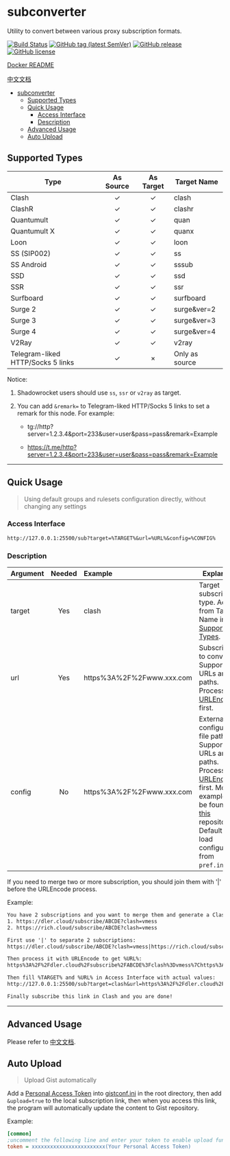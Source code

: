 # subconverter

Utility to convert between various proxy subscription formats.

[![Build Status](https://github.com/LM-Firefly/subconverter/actions/workflows/build.yml/badge.svg)](https://github.com/LM-Firefly/subconverter/actions)
[![GitHub tag (latest SemVer)](https://img.shields.io/github/tag/LM-Firefly/subconverter.svg)](https://github.com/LM-Firefly/subconverter/tags)
[![GitHub release](https://img.shields.io/github/release/LM-Firefly/subconverter.svg)](https://github.com/LM-Firefly/subconverter/releases)
[![GitHub license](https://img.shields.io/github/license/LM-Firefly/subconverter.svg)](https://github.com/LM-Firefly/subconverter/blob/master/LICENSE)

[Docker README](https://github.com/LM-Firefly/subconverter/blob/master/README-docker.md)

[中文文档](https://github.com/LM-Firefly/subconverter/blob/master/README-cn.md)

- [subconverter](#subconverter)
  - [Supported Types](#supported-types)
  - [Quick Usage](#quick-usage)
    - [Access Interface](#access-interface)
    - [Description](#description)
  - [Advanced Usage](#advanced-usage)
  - [Auto Upload](#auto-upload)

## Supported Types

| Type                              | As Source | As Target | Target Name    |
| --------------------------------- | :-------: | :-------: | -------------- |
| Clash                             |     ✓     |     ✓     | clash          |
| ClashR                            |     ✓     |     ✓     | clashr         |
| Quantumult                        |     ✓     |     ✓     | quan           |
| Quantumult X                      |     ✓     |     ✓     | quanx          |
| Loon                              |     ✓     |     ✓     | loon           |
| SS (SIP002)                       |     ✓     |     ✓     | ss             |
| SS Android                        |     ✓     |     ✓     | sssub          |
| SSD                               |     ✓     |     ✓     | ssd            |
| SSR                               |     ✓     |     ✓     | ssr            |
| Surfboard                         |     ✓     |     ✓     | surfboard      |
| Surge 2                           |     ✓     |     ✓     | surge&ver=2    |
| Surge 3                           |     ✓     |     ✓     | surge&ver=3    |
| Surge 4                           |     ✓     |     ✓     | surge&ver=4    |
| V2Ray                             |     ✓     |     ✓     | v2ray          |
| Telegram-liked HTTP/Socks 5 links |     ✓     |     ×     | Only as source |

Notice:

1. Shadowrocket users should use `ss`, `ssr` or `v2ray` as target.

2. You can add `&remark=` to Telegram-liked HTTP/Socks 5 links to set a remark for this node. For example:

   - tg://http?server=1.2.3.4&port=233&user=user&pass=pass&remark=Example

   - https://t.me/http?server=1.2.3.4&port=233&user=user&pass=pass&remark=Example

---

## Quick Usage

> Using default groups and rulesets configuration directly, without changing any settings

### Access Interface

```txt
http://127.0.0.1:25500/sub?target=%TARGET%&url=%URL%&config=%CONFIG%
```

### Description

| Argument | Needed | Example                   | Explanation                                                                                                                                                                                                                                                                         |
| -------- | :----: | :------------------------ | ----------------------------------------------------------------------------------------------------------------------------------------------------------------------------------------------------------------------------------------------------------------------------------- |
| target   |  Yes   | clash                     | Target subscription type. Acquire from Target Name in [Supported Types](#Supported_Types).                                                                                                                                                                                          |
| url      |  Yes   | https%3A%2F%2Fwww.xxx.com | Subscription to convert. Supports URLs and file paths. Process with [URLEncode](https://www.urlencoder.org/) first.                                                                                                                                                                 |
| config   |   No   | https%3A%2F%2Fwww.xxx.com | External configuration file path. Supports URLs and file paths. Process with [URLEncode](https://www.urlencoder.org/) first. More examples can be found in [this](https://github.com/lzdnico/subconverteriniexample) repository. Default is to load configurations from `pref.ini`. |

If you need to merge two or more subscription, you should join them with '|' before the URLEncode process.

Example:

```txt
You have 2 subscriptions and you want to merge them and generate a Clash subscription:
1. https://dler.cloud/subscribe/ABCDE?clash=vmess
2. https://rich.cloud/subscribe/ABCDE?clash=vmess

First use '|' to separate 2 subscriptions:
https://dler.cloud/subscribe/ABCDE?clash=vmess|https://rich.cloud/subscribe/ABCDE?clash=vmess

Then process it with URLEncode to get %URL%:
https%3A%2F%2Fdler.cloud%2Fsubscribe%2FABCDE%3Fclash%3Dvmess%7Chttps%3A%2F%2Frich.cloud%2Fsubscribe%2FABCDE%3Fclash%3Dvmess

Then fill %TARGET% and %URL% in Access Interface with actual values:
http://127.0.0.1:25500/sub?target=clash&url=https%3A%2F%2Fdler.cloud%2Fsubscribe%2FABCDE%3Fclash%3Dvmess%7Chttps%3A%2F%2Frich.cloud%2Fsubscribe%2FABCDE%3Fclash%3Dvmess

Finally subscribe this link in Clash and you are done!
```

---

## Advanced Usage

Please refer to [中文文档](https://github.com/LM-Firefly/subconverter/blob/master/README-cn.md#%E8%BF%9B%E9%98%B6%E7%94%A8%E6%B3%95).

## Auto Upload

> Upload Gist automatically

Add a [Personal Access Token](https://github.com/settings/tokens/new) into [gistconf.ini](./gistconf.ini) in the root directory, then add `&upload=true` to the local subscription link, then when you access this link, the program will automatically update the content to Gist repository.

Example:

```ini
[common]
;uncomment the following line and enter your token to enable upload function
token = xxxxxxxxxxxxxxxxxxxxxxxx(Your Personal Access Token)
```
